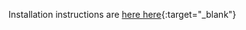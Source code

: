 Installation instructions are <a href="https://qfcatmsu.github.io/ADMB-TMB%20Installation.html" target="_blank"> here </a>
[here]("https://qfcatmsu.github.io/ADMB-TMB%20Installation.html"){:target="_blank"}
